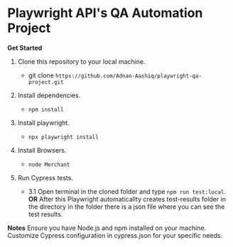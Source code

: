 # Playwright API's QA Automation Project

**Get Started**

1. Clone this repository to your local machine.
    - git clone `https://github.com/Adnan-Aashiq/playwright-qa-project.git`

2. Install dependencies.
    - `npm install`
  
3. Install playwright.
    - `npx playwright install`
  
4. Install Browsers.
    - `node Merchant`

5. Run Cypress tests.

    - 3.1 Open terminal in the cloned folder and type `npm run test:local`. **OR** After this Playwright automaticallty creates test-results folder in the directory in the folder there is a json file where you can see the test results.
  
**Notes**
Ensure you have Node.js and npm installed on your machine.
Customize Cypress configuration in cypress.json for your specific needs.
